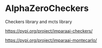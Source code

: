 # AlphaZeroCheckers
Checkers library and mcts library

https://pypi.org/project/imparaai-checkers/

https://pypi.org/project/imparaai-montecarlo/

